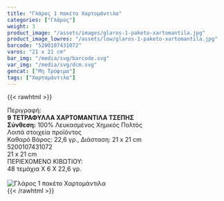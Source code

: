 ```yaml
---
title: "Γλάρος 1 πακέτο Χαρτομάντιλα"
categories: ["Γλάρος"]
weight: 3
product_image: "/assets/images/glaros-1-paketo-xartomantila.jpg"
product_image_lowres: "/assets/low/glaros-1-paketo-xartomantila.jpg"
barcode: "5200107431072"
varos: "21 x 21 cm"
bar_img: "/media/svg/barcode.svg"
var_img: "/media/svg/dcm.svg"
gencat: ["Μη Τρόφιμα"]
tags: ["Χαρτομάντιλα"]
---
```

{{< rawhtml >}}

<div class="sload181"><div class="product"><div id="sistatika">Περιγραφή:</div><div class="alltext"><b>9 ΤΕΤΡΑΦΥΛΛΑ ΧΑΡΤΟΜΑΝΤΙΛΑ ΤΣΕΠΗΣ</b><br><b>Σύνθεση:</b> 100% Λευκασμένος Χημικός Πολτός<br></div><div id="loipa">Λοιπά στοιχεία προϊόντος</div><div class="alltext">Καθαρό Βάρος: 22,6 γρ., Διάσταση: 21 x 21 cm<br></div><div id="barcode"><div id="barimage1"></div><span id="bartext">5200107431072</span></div><div id="varos"><div id="dimimg"></div><span id="varostext">21 x 21 cm</span></div><div id="kivotio">ΠΕΡΙΕΧΟΜΕΝΟ ΚΙΒΩΤΙΟΥ:<br>48 τεμάχια Χ 6 Χ 22,6 γρ.</div><br><div class="pimg"><img alt="Γλάρος 1 πακέτο Χαρτομάντιλα" title="Γλάρος 1 πακέτο Χαρτομάντιλα" src="/assets/images/glaros-1-paketo-xartomantila.jpg"></div></div></div>
{{< /rawhtml >}}


